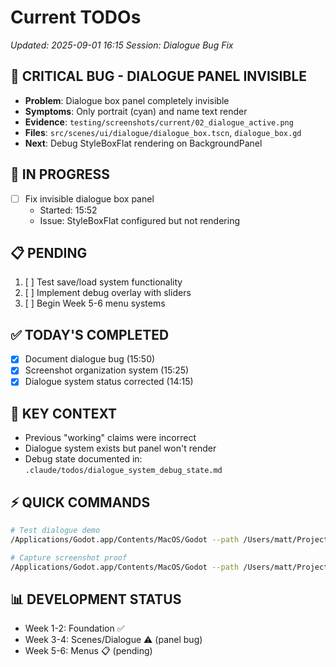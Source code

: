 # Current TODOs
*Updated: 2025-09-01 16:15*
*Session: Dialogue Bug Fix*

## 🚨 CRITICAL BUG - DIALOGUE PANEL INVISIBLE
- **Problem**: Dialogue box panel completely invisible
- **Symptoms**: Only portrait (cyan) and name text render
- **Evidence**: `testing/screenshots/current/02_dialogue_active.png`
- **Files**: `src/scenes/ui/dialogue/dialogue_box.tscn`, `dialogue_box.gd`
- **Next**: Debug StyleBoxFlat rendering on BackgroundPanel

## 🔄 IN PROGRESS
- [ ] Fix invisible dialogue box panel
  - Started: 15:52
  - Issue: StyleBoxFlat configured but not rendering
  
## 📋 PENDING
1. [ ] Test save/load system functionality
2. [ ] Implement debug overlay with sliders
3. [ ] Begin Week 5-6 menu systems

## ✅ TODAY'S COMPLETED
- [x] Document dialogue bug (15:50)
- [x] Screenshot organization system (15:25)
- [x] Dialogue system status corrected (14:15)

## 🔑 KEY CONTEXT
- Previous "working" claims were incorrect
- Dialogue system exists but panel won't render
- Debug state documented in: `.claude/todos/dialogue_system_debug_state.md`

## ⚡ QUICK COMMANDS
```bash
# Test dialogue demo
/Applications/Godot.app/Contents/MacOS/Godot --path /Users/matt/Projects/randos-reservoir src/scenes/demo/dialogue_demo.tscn

# Capture screenshot proof
/Applications/Godot.app/Contents/MacOS/Godot --path /Users/matt/Projects/randos-reservoir --script testing/scripts/capture_game_screenshot.gd
```

## 📊 DEVELOPMENT STATUS
- Week 1-2: Foundation ✅
- Week 3-4: Scenes/Dialogue ⚠️ (panel bug)
- Week 5-6: Menus 📋 (pending)